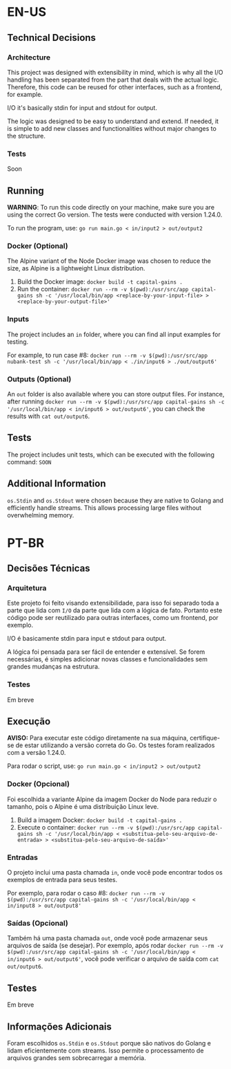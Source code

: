 # EN-US

## Technical Decisions

### Architecture

This project was designed with extensibility in mind, which is why all the I/O handling has been separated from the part that deals with the actual logic. Therefore, this code can be reused for other interfaces, such as a frontend, for example.

I/O it's basically stdin for input and stdout for output.

The logic was designed to be easy to understand and extend. If needed, it is simple to add new classes and functionalities without major changes to the structure.

### Tests

Soon

## Running

**WARNING**: To run this code directly on your machine, make sure you are using the correct Go version. The tests were conducted with version 1.24.0.

To run the program, use: `go run main.go < in/input2 > out/output2`

### Docker (Optional)

The Alpine variant of the Node Docker image was chosen to reduce the size, as Alpine is a lightweight Linux distribution.

1. Build the Docker image: `docker build -t capital-gains .`
2. Run the container: `docker run --rm -v $(pwd):/usr/src/app capital-gains sh -c '/usr/local/bin/app <replace-by-your-input-file> > <replace-by-your-output-file>'`

### Inputs

The project includes an `in` folder, where you can find all input examples for testing.

For example, to run case #8: `docker run --rm -v $(pwd):/usr/src/app nubank-test sh -c '/usr/local/bin/app < ./in/input6 > ./out/output6'`

### Outputs (Optional)

An `out` folder is also available where you can store output files. For instance, after running `docker run --rm -v $(pwd):/usr/src/app capital-gains sh -c '/usr/local/bin/app < in/input6 > out/output6'`, you can check the results with `cat out/output6`.

## Tests

The project includes unit tests, which can be executed with the following command: `SOON`

## Additional Information

`os.Stdin` and `os.Stdout` were chosen because they are native to Golang and efficiently handle streams. This allows processing large files without overwhelming memory.

# PT-BR

## Decisões Técnicas

### Arquitetura

Este projeto foi feito visando extensibilidade, para isso foi separado toda a parte que lida com `I/O` da parte que lida com a lógica de fato. Portanto este código pode ser reutilizado para outras interfaces, como um frontend, por exemplo.

I/O é basicamente stdin para input e stdout para output.

A lógica foi pensada para ser fácil de entender e extensível. Se forem necessárias, é simples adicionar novas classes e funcionalidades sem grandes mudanças na estrutura.

### Testes

Em breve

## Execução

**AVISO:** Para executar este código diretamente na sua máquina, certifique-se de estar utilizando a versão correta do Go. Os testes foram realizados com a versão 1.24.0.

Para rodar o script, use: `go run main.go < in/input2 > out/output2`

### Docker (Opcional)

Foi escolhida a variante Alpine da imagem Docker do Node para reduzir o tamanho, pois o Alpine é uma distribuição Linux leve.

1. Build a imagem Docker: `docker build -t capital-gains .`
2. Execute o container: `docker run --rm -v $(pwd):/usr/src/app capital-gains sh -c '/usr/local/bin/app < <substitua-pelo-seu-arquivo-de-entrada> > <substitua-pelo-seu-arquivo-de-saída>'`

### Entradas

O projeto inclui uma pasta chamada `in`, onde você pode encontrar todos os exemplos de entrada para seus testes.

Por exemplo, para rodar o caso #8: `docker run --rm -v $(pwd):/usr/src/app capital-gains sh -c '/usr/local/bin/app < in/input8 > out/output8'`

### Saídas (Opcional)

Também há uma pasta chamada `out`, onde você pode armazenar seus arquivos de saída (se desejar). Por exemplo, após rodar `docker run --rm -v $(pwd):/usr/src/app capital-gains sh -c '/usr/local/bin/app < in/input6 > out/output6'`, você pode verificar o arquivo de saída com `cat out/output6`.

## Testes

Em breve

## Informações Adicionais

Foram escolhidos `os.Stdin` e `os.Stdout` porque são nativos do Golang e lidam eficientemente com streams. Isso permite o processamento de arquivos grandes sem sobrecarregar a memória.

